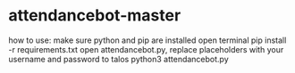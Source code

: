 # attendancebot-master

how to use:
make sure python and pip are installed
open terminal
pip install -r requirements.txt
open attendancebot.py, replace placeholders with your username and password to talos
python3 attendancebot.py
